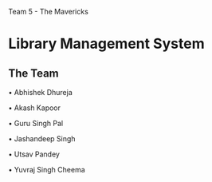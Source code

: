 Team 5 - The Mavericks

# Library Management System

## The Team

• Abhishek Dhureja

• Akash Kapoor

• Guru Singh Pal

• Jashandeep Singh

• Utsav Pandey

• Yuvraj Singh Cheema
